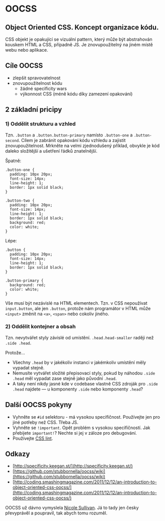 # OOCSS

## Object Oriented CSS. Koncept organizace kódu.

CSS objekt je opakující se vizuální pattern, který může být abstrahován kouskem HTML a CSS, případně JS. Je znovupoužitelný na jiném místě webu nebo aplikace.

## Cíle OOCSS

* zlepšit spravovatelnost 
* znovupoužitelnost kódu
  * žádné specificity wars
  * výkonnost CSS (méně kódu díky zamezení opakování)
  
  
## 2 základní pricipy

### 1) Oddělit strukturu a vzhled  

Tzn. `.button` a `.button.button-primary` namísto `.button-one` a `.button-second`. Cílem je zabránit opakování kódu vzhledu a zajistit znovupoužitelnost. Mrkněte na velmi zjednodušený příklad, obvykle je kód daleko složitější a ušetření řádků znatelnější.

Špatně:

```
.button-one {
  padding: 10px 20px;
  font-size: 14px;
  line-height: 1;
  border: 1px solid black;
}

.button-two {
  padding: 10px 20px;
  font-size: 14px;
  line-height: 1;
  border: 1px solid black;
  background: red;
  color: white;
}

```

Lépe:

```
.button {
  padding: 10px 20px;
  font-size: 14px;
  line-height: 1;
  border: 1px solid black;
}

.button-primary {
  background: red;
  color: white;
}
```

Vše musí být nezávislé na HTML elementech. Tzn. v CSS nepoužívat `input.button`, ale jen `.button`, protože nám programátor v HTML může `<input>` změnit na `<a>`, `<span>` nebo cokoliv jiného.

### 2) Oddělit kontejner a obsah

Tzn. nevytvářet styly závislé od umístění. `.head.head-smaller` raději než `.side .head`.

Protože…

* Všechny `.head` by v jakékoliv instanci v jakémkoliv umístění měly vypadat stejně.
* Nemusíte vytvářet složité přepisovací styly, pokud by náhodou `.side .head` měl vypadat zase stejně jako původní `.head`.
* A taky není nikdy jasné kde v codebase vlastně CSS zdroják pro `.side .head` najdete — u komponenty `.side` nebo komponenty `.head`?

## Další OOCSS pokyny

* Vyhněte se `#id` selektoru - má vysokou specifičnost. Používejte jen pro jiné potřeby než CSS. Třeba JS.
* Vyhněte se `!important`. Opět problém s vysokou specifičností. Jak přebijete `important!`? Nechte si jej v záloze pro debugování.
* Používejte [CSS lint](http://csslint.net/).

## Odkazy

* [http://specificity.keegan.st/](http://specificity.keegan.st/)
* [https://github.com/stubbornella/oocss/wiki](https://github.com/stubbornella/oocss/wiki)
* [http://coding.smashingmagazine.com/2011/12/12/an-introduction-to-object-oriented-css-oocss/](http://coding.smashingmagazine.com/2011/12/12/an-introduction-to-object-oriented-css-oocss/)

OOCSS už dávno vymyslela [Nicole Sullivan](http://www.stubbornella.org/content/). Já to tady jen česky převyprávěl a poupravil, tak abych tomu rozuměl.





